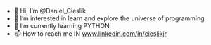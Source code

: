 - 👋 Hi, I’m @Daniel_Cieslik
- 👀 I’m interested in learn and explore the universe of programming
- 🌱 I’m currently learning PYTHON
- 📫 How to reach me IN www.linkedin.com/in/cieslikjr

<!---
Cieslik-Programmer/Cieslik-Programmer is a ✨ special ✨ repository because its `README.md` (this file) appears on your GitHub profile.
You can click the Preview link to take a look at your changes.
--->
